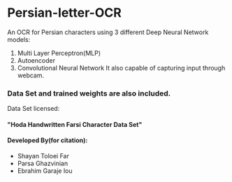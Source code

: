 # Persian-letter-OCR
An OCR for Persian characters using 3 different Deep Neural Network models:
1. Multi Layer Perceptron(MLP)
2. Autoencoder
3. Convolutional Neural Network
It also capable of capturing input through webcam.
### Data Set and trained weights are also included.
Data Set licensed:
#### "Hoda Handwritten Farsi Character Data Set"
#### Developed By(for citation):
* Shayan Toloei Far
* Parsa Ghazvinian
* Ebrahim Garaje lou
					
